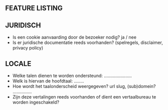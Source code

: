 FEATURE LISTING
---------------


## JURIDISCH
- Is een cookie aanvaarding door de bezoeker nodig? ja / nee
- Is er juridische documentatie reeds voorhanden? (spelregels, disclaimer, privacy policy)		

## LOCALE
- Welke talen dienen te worden ondersteund: ...................... 
- Welk is hiervan de hoofdtaal: ........
- Hoe wordt het taalonderscheid weergegeven? url slug, (sub)domein? ...............
- Zijn deze vertalingen reeds voorhanden of dient een vertaalbureau te worden ingeschakeld?